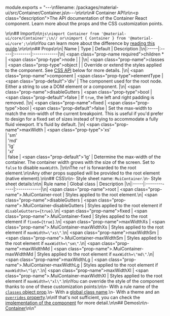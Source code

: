module.exports = "---\nfilename: /packages/material-ui/src/Container/Container.js\n---\n\n<!--- This documentation is automatically generated, do not try to edit it. -->\n\n# Container API\n\n<p class=\"description\">The API documentation of the Container React component. Learn more about the props and the CSS customization points.</p>\n\n## Import\n\n```js\nimport Container from '@material-ui/core/Container';\n// or\nimport { Container } from '@material-ui/core';\n```\n\nYou can learn more about the difference by [reading this guide](/guides/minimizing-bundle-size/).\n\n\n\n## Props\n\n| Name | Type | Default | Description |\n|:-----|:-----|:--------|:------------|\n| <span class=\"prop-name required\">children&nbsp;*</span> | <span class=\"prop-type\">node</span> |  |  |\n| <span class=\"prop-name\">classes</span> | <span class=\"prop-type\">object</span> |  | Override or extend the styles applied to the component. See [CSS API](#css) below for more details. |\n| <span class=\"prop-name\">component</span> | <span class=\"prop-type\">elementType</span> | <span class=\"prop-default\">'div'</span> | The component used for the root node. Either a string to use a DOM element or a component. |\n| <span class=\"prop-name\">disableGutters</span> | <span class=\"prop-type\">bool</span> | <span class=\"prop-default\">false</span> | If `true`, the left and right padding is removed. |\n| <span class=\"prop-name\">fixed</span> | <span class=\"prop-type\">bool</span> | <span class=\"prop-default\">false</span> | Set the max-width to match the min-width of the current breakpoint. This is useful if you'd prefer to design for a fixed set of sizes instead of trying to accommodate a fully fluid viewport. It's fluid by default. |\n| <span class=\"prop-name\">maxWidth</span> | <span class=\"prop-type\">'xs'<br>&#124;&nbsp;'sm'<br>&#124;&nbsp;'md'<br>&#124;&nbsp;'lg'<br>&#124;&nbsp;'xl'<br>&#124;&nbsp;false</span> | <span class=\"prop-default\">'lg'</span> | Determine the max-width of the container. The container width grows with the size of the screen. Set to `false` to disable `maxWidth`. |\n\nThe `ref` is forwarded to the root element.\n\nAny other props supplied will be provided to the root element (native element).\n\n## CSS\n\n- Style sheet name: `MuiContainer`.\n- Style sheet details:\n\n| Rule name | Global class | Description |\n|:-----|:-------------|:------------|\n| <span class=\"prop-name\">root</span> | <span class=\"prop-name\">.MuiContainer-root</span> | Styles applied to the root element.\n| <span class=\"prop-name\">disableGutters</span> | <span class=\"prop-name\">.MuiContainer-disableGutters</span> | Styles applied to the root element if `disableGutters={true}`.\n| <span class=\"prop-name\">fixed</span> | <span class=\"prop-name\">.MuiContainer-fixed</span> | Styles applied to the root element if `fixed={true}`.\n| <span class=\"prop-name\">maxWidthXs</span> | <span class=\"prop-name\">.MuiContainer-maxWidthXs</span> | Styles applied to the root element if `maxWidth=\"xs\"`.\n| <span class=\"prop-name\">maxWidthSm</span> | <span class=\"prop-name\">.MuiContainer-maxWidthSm</span> | Styles applied to the root element if `maxWidth=\"sm\"`.\n| <span class=\"prop-name\">maxWidthMd</span> | <span class=\"prop-name\">.MuiContainer-maxWidthMd</span> | Styles applied to the root element if `maxWidth=\"md\"`.\n| <span class=\"prop-name\">maxWidthLg</span> | <span class=\"prop-name\">.MuiContainer-maxWidthLg</span> | Styles applied to the root element if `maxWidth=\"lg\"`.\n| <span class=\"prop-name\">maxWidthXl</span> | <span class=\"prop-name\">.MuiContainer-maxWidthXl</span> | Styles applied to the root element if `maxWidth=\"xl\"`.\n\nYou can override the style of the component thanks to one of these customization points:\n\n- With a rule name of the [`classes` object prop](/customization/components/#overriding-styles-with-classes).\n- With a [global class name](/customization/components/#overriding-styles-with-global-class-names).\n- With a theme and an [`overrides` property](/customization/globals/#css).\n\nIf that's not sufficient, you can check the [implementation of the component](https://github.com/Foso/material-ui/blob/master/packages/material-ui/src/Container/Container.js) for more detail.\n\n## Demos\n\n- [Container](/components/container/)\n\n"